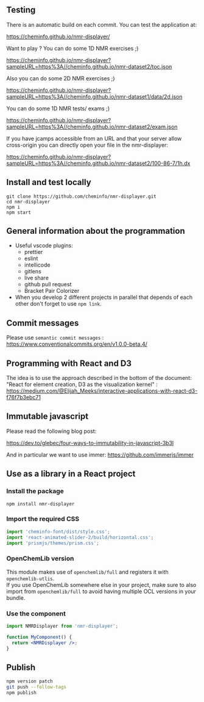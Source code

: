 ## Testing

There is an automatic build on each commit. You can test the application at:

https://cheminfo.github.io/nmr-displayer/

Want to play ? You can do some 1D NMR exercises ;)

https://cheminfo.github.io/nmr-displayer?sampleURL=https%3A//cheminfo.github.io/nmr-dataset2/toc.json

Also you can do some 2D NMR exercises ;)

https://cheminfo.github.io/nmr-displayer?sampleURL=https%3A//cheminfo.github.io/nmr-dataset1/data/2d.json

You can do some 1D NMR tests/ exams ;)

https://cheminfo.github.io/nmr-displayer?sampleURL=https%3A//cheminfo.github.io/nmr-dataset2/exam.json

If you have jcamps accessible from an URL and that your server allow cross-origin you can directly open your file in the nmr-displayer:

https://cheminfo.github.io/nmr-displayer?sampleURL=https%3A//cheminfo.github.io/nmr-dataset2/100-86-7/1h.dx

## Install and test locally

```
git clone https://github.com/cheminfo/nmr-displayer.git
cd nmr-displayer
npm i
npm start
```

## General information about the programmation

- Useful vscode plugins:
  - prettier
  - eslint
  - intellicode
  - gitlens
  - live share
  - github pull request
  - Bracket Pair Colorizer
- When you develop 2 different projects in parallel that depends of each other don't forget to use `npm link`.

## Commit messages

Please use `semantic commit messages` : https://www.conventionalcommits.org/en/v1.0.0-beta.4/

## Programming with React and D3

The idea is to use the approach described in the bottom of the document:
"React for element creation, D3 as the visualization kernel" :
https://medium.com/@Elijah_Meeks/interactive-applications-with-react-d3-f76f7b3ebc71

## Immutable javascript

Please read the following blog post:

https://dev.to/glebec/four-ways-to-immutability-in-javascript-3b3l

And in particular we want to use immer: https://github.com/immerjs/immer

## Use as a library in a React project

### Install the package

```console
npm install nmr-displayer
```

### Import the required CSS

```js
import 'cheminfo-font/dist/style.css';
import 'react-animated-slider-2/build/horizontal.css';
import 'prismjs/themes/prism.css';
```

### OpenChemLib version

This module makes use of `openchemlib/full` and registers it with `openchemlib-utlis`.  
If you use OpenChemLib somewhere else in your project, make sure to also import
from `openchemlib/full` to avoid having multiple OCL versions in your bundle.

### Use the component

```jsx
import NMRDisplayer from 'nmr-displayer';

function MyComponent() {
  return <NMRDisplayer />;
}
```

## Publish

```bash
npm version patch
git push --follow-tags
npm publish
```
